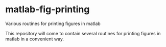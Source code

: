 # matlab-fig-printing
Various routines for printing figures in matlab

This repository will come to contain several routines for printing figures in matlab in a convenient way.
